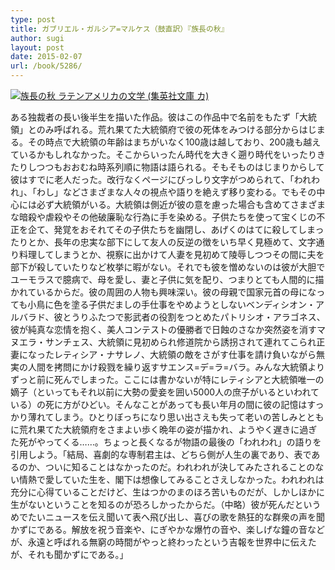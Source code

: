 ```yaml
---
type: post
title: ガブリエル・ガルシア=マルケス（鼓直訳）『族長の秋』
author: sugi
layout: post
date: 2015-02-07
url: /book/5286/
---
```

<a href="http://www.amazon.co.jp/exec/obidos/ASIN/408760621X/chezsugi-22/ref=nosim/" onclick="_gaq.push(['_trackEvent', 'outbound-article', 'http://www.amazon.co.jp/exec/obidos/ASIN/408760621X/chezsugi-22/ref=nosim/', '']);" name="amazletlink" target="_blank"><img src="http://i0.wp.com/ecx.images-amazon.com/images/I/41w7kTg2dzL.jpg?w=660" alt="族長の秋 ラテンアメリカの文学 (集英社文庫 カ)" class="alignleft" data-recalc-dims="1" /></a>

ある独裁者の長い後半生を描いた作品。彼はこの作品中で名前をもたず「大統領」とのみ呼ばれる。荒れ果てた大統領府で彼の死体をみつける部分からはじまる。その時点で大統領の年齢はまちがいなく100歳は越しており、200歳も越えているかもしれなかった。そこからいったん時代を大きく遡り時代をいったりきたりしつつもおおむね時系列順に物語は語られる。そもそものはじまりからして彼はすでに老人だった。改行なくページにびっしり文字がつめられて、「われわれ」、「わし」などさまざまな人々の視点や語りを絶えず移り変わる。でもその中心には必ず大統領がいる。大統領は側近が彼の意を慮った場合も含めてさまざまな暗殺や虐殺やその他破廉恥な行為に手を染める。子供たちを使って宝くじの不正を企て、発覚をおそれてその子供たちを幽閉し、あげくのはてに殺してしまったりとか、長年の忠実な部下にして友人の反逆の徴をいち早く見極めて、文字通り料理してしまうとか、視察に出かけて人妻を見初めて陵辱しつつその間に夫を部下が殺していたりなど枚挙に暇がない。それでも彼を憎めないのは彼が大胆でユーモラスで臆病で、母を愛し、妻と子供に気を配り、つまりとても人間的に描かれているからだ。彼の周囲の人物も興味深い。彼の母親で国家元首の母になっても小鳥に色を塗る子供だましの手仕事をやめようとしないベンディシオン・アルバラド、彼とうりふたつで影武者の役割をつとめたパトリシオ・アラゴネス、彼が純真な恋情を抱く、美人コンテストの優勝者で日蝕のさなか突然姿を消すマヌエラ・サンチェス、大統領に見初められ修道院から誘拐されて連れてこられ正妻になったレティシア・ナサレノ、大統領の敵をさがす仕事を請け負いながら無実の人間を拷問にかけ殺戮を繰り返すサエンス=デ=ラ=バラ。みんな大統領よりずっと前に死んでしまった。ここには書かないが特にレティシアと大統領唯一の嫡子（といってもそれ以前に大勢の愛妾を囲い5000人の庶子がいるといわれている）の死に方がひどい。そんなことがあっても長い年月の間に彼の記憶はすっかり薄れてしまう。ひとりぼっちになり思い出さえも失って老いの苦しみとともに荒れ果てた大統領府をさまよい歩く晩年の姿が描かれ、ようやく遅きに過ぎた死がやってくる……。ちょっと長くなるが物語の最後の「われわれ」の語りを引用しよう。「結局、喜劇的な専制君主は、どちら側が人生の裏であり、表であるのか、ついに知ることはなかったのだ。われわれが決してみたされることのない情熱で愛していた生を、閣下は想像してみることさえしなかった。われわれは充分に心得ていることだけど、生はつかのまのほろ苦いものだが、しかしほかに生がないということを知るのが恐ろしかったからだ。（中略）彼が死んだというめでたいニュースを伝え聞いて表へ飛び出し、喜びの歌を熱狂的な群衆の声を聞かずにである。解放を祝う音楽や、にぎやかな爆竹の音や、楽しげな鐘の音などが、永遠と呼ばれる無窮の時間がやっと終わったという吉報を世界中に伝えたが、それも聞かずにである。」